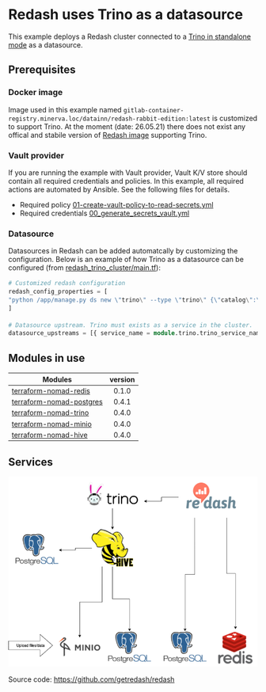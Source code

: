 # Redash uses Trino as a datasource

This example deploys a Redash cluster connected to a [Trino in standalone mode](https://github.com/Skatteetaten/terraform-nomad-trino/tree/master/example/trino_standalone) as a datasource.

## Prerequisites
### Docker image
Image used in this example named `gitlab-container-registry.minerva.loc/datainn/redash-rabbit-edition:latest` 
is customized to support Trino. At the moment (date: 26.05.21) there does not exist any offical and stabile version 
of [Redash image](https://hub.docker.com/r/redash/redash/tags?page=1&ordering=last_updated) supporting Trino. 


### Vault provider
If you are running the example with Vault provider, Vault K/V store should contain all required credentials and policies.
In this example, all required actions are automated by Ansible. See the following files for details.

- Required policy [01-create-vault-policy-to-read-secrets.yml](../../dev/vagrant/bootstrap/vault/post/01-create_vault_policy_to_read_secrets.yml)
- Required credentials [00_generate_secrets_vault.yml](../../dev/ansible/00_generate_secrets_vault.yml)

### Datasource
Datasources in Redash can be added automatcally by customizing the configuration.
Below is an example of how Trino as a datasource can be configured (from [redash_trino_cluster/main.tf](/main.tf)):
```terraform
# Customized redash configuration 
redash_config_properties = [
"python /app/manage.py ds new \"trino\" --type \"trino\" {\"catalog\":\"hive\", \"host\":\"127.0.0.1\", \"port\":\"8080\", \"schema\":\"default\", \"username\":\"trino\"  }"
]

# Datasource upstream. Trino must exists as a service in the cluster.
datasource_upstreams = [{ service_name = module.trino.trino_service_name, port = 8080 }]
```



## Modules in use
| Modules       | version       |
| ------------- |:-------------:|
| [terraform-nomad-redis](https://github.com/skatteetaten/terraform-nomad-redis) | 0.1.0 |
| [terraform-nomad-postgres](https://github.com/skatteetaten/terraform-nomad-postgres) | 0.4.1 |
| [terraform-nomad-trino](https://github.com/skatteetaten/terraform-nomad-trino) | 0.4.0 |
| [terraform-nomad-minio](https://github.com/skatteetaten/terraform-nomad-minio) | 0.4.0 |
| [terraform-nomad-hive](https://github.com/skatteetaten/terraform-nomad-hive) | 0.4.0 |

## Services
![img](../resources/images/redash_trino_cluster.png)


Source code: https://github.com/getredash/redash



